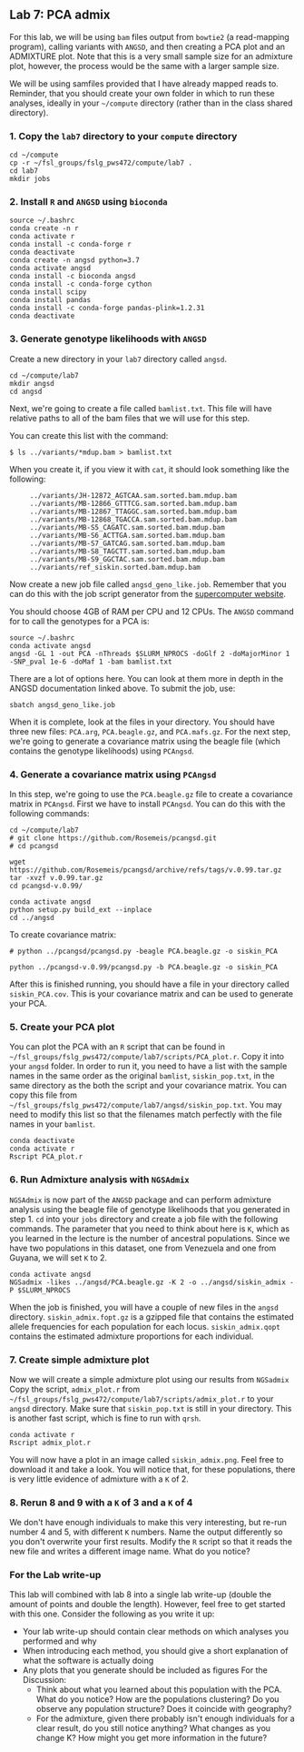 ## Lab 7: PCA admix

For this lab, we will be using `bam` files output from `bowtie2` (a read-mapping program), calling variants with `ANGSD`, and then creating a PCA plot and an ADMIXTURE plot. Note that this is a very small sample size for an admixture plot, however, the process would be the same with a larger sample size.

We will be using samfiles provided that I have already mapped reads to. Reminder, that you should create your own folder in which to run these analyses, ideally in your `~/compute` directory (rather than in the class shared directory).

### 1. Copy the `lab7` directory to your `compute` directory
```
cd ~/compute
cp -r ~/fsl_groups/fslg_pws472/compute/lab7 .
cd lab7
mkdir jobs
```

### 2. Install `R` and `ANGSD` using `bioconda`

```
source ~/.bashrc
conda create -n r
conda activate r
conda install -c conda-forge r
conda deactivate
conda create -n angsd python=3.7
conda activate angsd
conda install -c bioconda angsd
conda install -c conda-forge cython
conda install scipy
conda install pandas
conda install -c conda-forge pandas-plink=1.2.31
conda deactivate
```

### 3. Generate genotype likelihoods with `ANGSD`
Create a new directory in your  `lab7`  directory called  `angsd`.

```
cd ~/compute/lab7
mkdir angsd
cd angsd
```
    
Next, we're going to create a file called  `bamlist.txt`. This file will have relative paths to all of the bam files that we will use for this step.
    
You can create this list with the command:
```
$ ls ../variants/*mdup.bam > bamlist.txt
```
When you create it, if you view it with `cat`, it should look something like the following:  
```
     ../variants/JH-12872_AGTCAA.sam.sorted.bam.mdup.bam
     ../variants/MB-12866_GTTTCG.sam.sorted.bam.mdup.bam
     ../variants/MB-12867_TTAGGC.sam.sorted.bam.mdup.bam
     ../variants/MB-12868_TGACCA.sam.sorted.bam.mdup.bam
     ../variants/MB-S5_CAGATC.sam.sorted.bam.mdup.bam
     ../variants/MB-S6_ACTTGA.sam.sorted.bam.mdup.bam
     ../variants/MB-S7_GATCAG.sam.sorted.bam.mdup.bam
     ../variants/MB-S8_TAGCTT.sam.sorted.bam.mdup.bam
     ../variants/MB-S9_GGCTAC.sam.sorted.bam.mdup.bam
     ../variants/ref_siskin.sorted.bam.mdup.bam
```
Now create a new job file called `angsd_geno_like.job`.
Remember that you can do this with the job script generator from the [supercomputer website](https://rc.byu.edu/documentation/slurm/script-generator).
    
You should choose 4GB of RAM per CPU and 12 CPUs. The  `ANGSD`  command for to call the genotypes for a PCA is:
```
source ~/.bashrc
conda activate angsd
angsd -GL 1 -out PCA -nThreads $SLURM_NPROCS -doGlf 2 -doMajorMinor 1 -SNP_pval 1e-6 -doMaf 1 -bam bamlist.txt
```
        
There are a lot of options here. You can look at them more in depth in the ANGSD documentation linked above.
To submit the job, use: 
```
sbatch angsd_geno_like.job
``` 
When it is complete, look at the files in your directory. You should have three new files:  `PCA.arg`,  `PCA.beagle.gz`, and  `PCA.mafs.gz`. For the next step, we're going to generate a covariance matrix using the beagle file (which contains the genotype likelihoods) using  `PCAngsd`.

### 4. Generate a covariance matrix using  `PCAngsd`

In this step, we're going to use the  `PCA.beagle.gz`  file to create a covariance matrix in  `PCAngsd`.
First we have to install `PCAngsd`. You can do this with the following commands:

```
cd ~/compute/lab7
# git clone https://github.com/Rosemeis/pcangsd.git
# cd pcangsd

wget https://github.com/Rosemeis/pcangsd/archive/refs/tags/v.0.99.tar.gz
tar -xvzf v.0.99.tar.gz
cd pcangsd-v.0.99/

conda activate angsd
python setup.py build_ext --inplace
cd ../angsd
```
To create covariance matrix:  

```
# python ../pcangsd/pcangsd.py -beagle PCA.beagle.gz -o siskin_PCA

python ../pcangsd-v.0.99/pcangsd.py -b PCA.beagle.gz -o siskin_PCA
```
After this is finished running, you should have a file in your directory called  `siskin_PCA.cov`. This is your covariance matrix and can be used to generate your PCA.

### 5. Create your PCA plot

You can plot the PCA with an  `R`  script that can be found in  `~/fsl_groups/fslg_pws472/compute/lab7/scripts/PCA_plot.r`. Copy it into your  `angsd`  folder. In order to run it, you need to have a list with the sample names in the same order as the original  `bamlist`,  `siskin_pop.txt`, in the same directory as the both the script and your covariance matrix. You can copy this file from  `~/fsl_groups/fslg_pws472/compute/lab7/angsd/siskin_pop.txt`. You may need to modify this list so that the filenames match perfectly with the file names in your `bamlist`. 
```
conda deactivate
conda activate r
Rscript PCA_plot.r
```
### 6. Run Admixture analysis with `NGSAdmix`

`NGSAdmix` is now part of the `ANGSD` package and can perform admixture analysis using the beagle file of genotype likelihoods that you generated in step 1. `cd` into your `jobs` directory and create a job file with the following commands. The parameter that you need to think about here is `K`, which as you learned in the lecture is the number of ancestral populations. Since we have two populations in this dataset, one from Venezuela and one from Guyana, we will set `K` to 2.
```
conda activate angsd
NGSadmix -likes ../angsd/PCA.beagle.gz -K 2 -o ../angsd/siskin_admix -P $SLURM_NPROCS
```
When the job is finished, you will have a couple of new files in the `angsd` directory. `siskin_admix.fopt.gz` is a gzipped file that contains the estimated allele frequencies for each population for each locus. `siskin_admix.qopt` contains the estimated admixture proportions for each individual.

### 7. Create simple admixture plot
Now we will create a simple admixture plot using our results from `NGSadmix`
Copy the script, `admix_plot.r` from `~/fsl_groups/fslg_pws472/compute/lab7/scripts/admix_plot.r` to your `angsd` directory.
Make sure that `siskin_pop.txt` is still in your directory. This is another fast script, which is fine to run with `qrsh`.
```
conda activate r
Rscript admix_plot.r
```
You will now have a plot in an image called `siskin_admix.png`. Feel free to download it and take a look. You will notice that, for these populations, there is very little evidence of admixture with a `K` of 2.

### 8. Rerun 8 and 9 with a `K` of 3 and a `K` of 4
We don't have enough individuals to make this very interesting, but re-run number 4 and 5, with different `K` numbers. Name the output differently so you don't overwrite your first results. Modify the `R` script so that it reads the new file and writes a different image name. What do you notice?

### For the Lab write-up
This lab will combined with lab 8 into a single lab write-up (double the amount of points and double the length). However, feel free to get started with this one. Consider the following as you write it up:
- Your lab write-up should contain clear methods on which analyses you performed and why
- When introducing each method, you should give a short explanation of what the software is actually doing
- Any plots that you generate should be included as figures
For the Discussion:
    + Think about what you learned about this population with the PCA. What do you notice? How are the populations clustering? Do you observe any population structure? Does it coincide with geography?
    + For the admixture, given there probably isn't enough individuals for a clear result, do you still notice anything? What changes as you change K? How might you get more information in the future?
